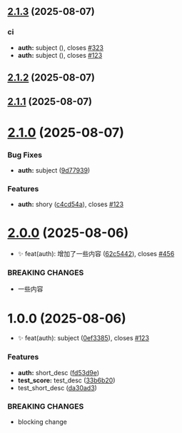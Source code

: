 ## [2.1.3](https://github.com/niyuhang12138/test/compare/v2.1.2...v2.1.3) (2025-08-07)


### ci

* **auth:** subject ([](https://github.com/niyuhang12138/test/commit/b4efde488c4ba25842cd9d56d633483f7c9db53f)), closes [#323](https://github.com/niyuhang12138/test/issues/323)
* **auth:** subject ([](https://github.com/niyuhang12138/test/commit/9b8fce7fd5d72c6719439ce33de0c7ec8573dd50)), closes [#123](https://github.com/niyuhang12138/test/issues/123)

## [2.1.2](https://github.com/niyuhang12138/test/compare/v2.1.1...v2.1.2) (2025-08-07)

## [2.1.1](https://github.com/niyuhang12138/test/compare/v2.1.0...v2.1.1) (2025-08-07)

# [2.1.0](https://github.com/niyuhang12138/test/compare/v2.0.0...v2.1.0) (2025-08-07)


### Bug Fixes

* **auth:** subject ([9d77939](https://github.com/niyuhang12138/test/commit/9d7793956d2d2273d3027b0f913ddab2957a977f))


### Features

* **auth:** shory ([c4cd54a](https://github.com/niyuhang12138/test/commit/c4cd54a5c7f2e876c1c35490000d043d4ee18273)), closes [#123](https://github.com/niyuhang12138/test/issues/123)

# [2.0.0](https://github.com/niyuhang12138/test/compare/v1.0.0...v2.0.0) (2025-08-06)


* :sparkles: feat(auth): 增加了一些内容 ([62c5442](https://github.com/niyuhang12138/test/commit/62c54427c465e772f4ba07a752cbddf1113e7869)), closes [#456](https://github.com/niyuhang12138/test/issues/456)


### BREAKING CHANGES

* 一些内容

# 1.0.0 (2025-08-06)


* :sparkles: feat(auth): subject ([0ef3385](https://github.com/niyuhang12138/test/commit/0ef3385942f620b621ef0b546b1ef41a90693c30)), closes [#123](https://github.com/niyuhang12138/test/issues/123)


### Features

* **auth:** short_desc ([fd53d9e](https://github.com/niyuhang12138/test/commit/fd53d9e3989728c270ff33218798bc3a3c3763a0))
* **test_score:** test_desc ([33b6b20](https://github.com/niyuhang12138/test/commit/33b6b20fd7a7b62d4d2763bf1894bd88f890fb74))
* test_short_desc ([da30ad3](https://github.com/niyuhang12138/test/commit/da30ad3da88c8c4c5f39a2cb09bc3f67cd4f2f93))


### BREAKING CHANGES

* blocking change
